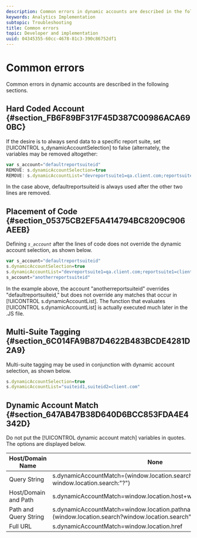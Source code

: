 ```yaml
---
description: Common errors in dynamic accounts are described in the following sections.
keywords: Analytics Implementation
subtopic: Troubleshooting
title: Common errors
topic: Developer and implementation
uuid: 04345355-60cc-4678-81c3-390c86752df1
---
```


# Common errors

Common errors in dynamic accounts are described in the following sections.

## Hard Coded Account {#section_FB6F89BF317F45D387C00986ACA690BC}

If the desire is to always send data to a specific report suite, set [!UICONTROL s_dynamicAccountSelection] to false (alternately, the variables may be removed altogether:

```js
var s_account="defaultreportsuiteid" 
REMOVE: s.dynamicAccountSelection=true 
REMOVE: s.dynamicAccountList="devreportsuite1=qa.client.com;reportsuite1=client.com" 

```

In the case above, defaultreportsuiteid is always used after the other two lines are removed.

## Placement of Code {#section_05375CB2EF5A414794BC8209C906AEEB}

Defining *`s_account`* after the lines of code does not override the dynamic account selection, as shown below.

```js
var s_account="defaultreportsuiteid" 
s.dynamicAccountSelection=true 
s.dynamicAccountList="devreportsuite1=qa.client.com;reportsuite1=client.com" 
s_account="anotherreportsuiteid" 

```

In the example above, the account "anotherreportsuiteid" overrides "defaultreportsuiteid," but does not override any matches that occur in [!UICONTROL s.dynamicAccountList]. The function that evaluates [!UICONTROL s.dynamicAccountList] is actually executed much later in the .JS file.

## Multi-Suite Tagging {#section_6C014FA9B87D4622B483BCDE4281D2A9}

Multi-suite tagging may be used in conjunction with dynamic account selection, as shown below.

```js
s.dynamicAccountSelection=true 
s.dynamicAccountList="suiteid1,suiteid2=client.com" 

```

## Dynamic Account Match {#section_647AB47B38D640D6BCC853FDA4E4342D}

Do not put the [!UICONTROL dynamic account match] variables in quotes. The options are displayed below.

|  Host/Domain Name  | None  |
|---|---|
|  Query String  | s.dynamicAccountMatch=(window.location.search?window.location.search:"?")  |
|  Host/Domain and Path  | s.dynamicAccountMatch=window.location.host+window.lcation.pathname  |
|  Path and Query String  | s.dynamicAccountMatch=window.location.pathname+(window.location.search?window.location.search""?")  |
|  Full URL  | s.dynamicAccountMatch=window.location.href  |

